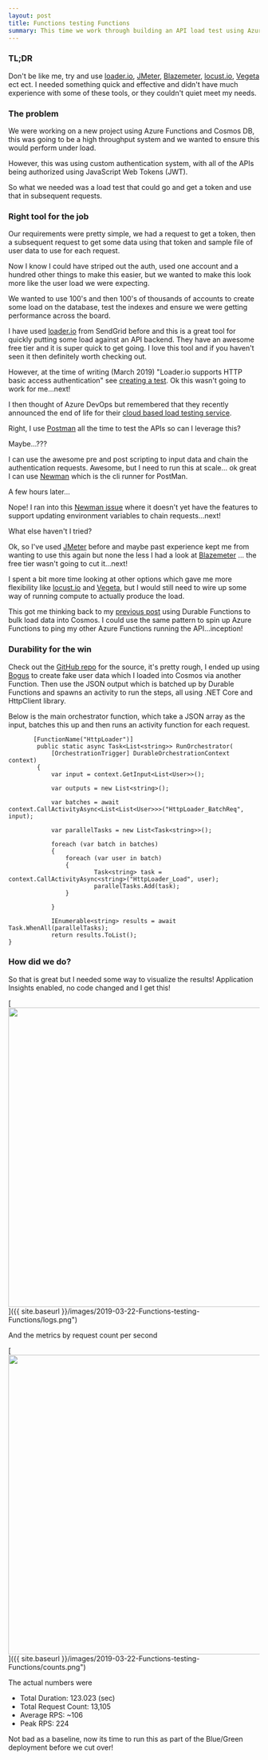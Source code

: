 ```yaml
---
layout: post
title: Functions testing Functions
summary: This time we work through building an API load test using Azure Durable Functions and Application Insights
---
```


### TL;DR
Don't be like me, try and use [loader.io], [JMeter], [Blazemeter], [locust.io], [Vegeta] ect ect. I needed something quick and effective and didn't have much experience with some of these tools, or they couldn't quiet meet my needs.

### The problem
We were working on a new project using Azure Functions and Cosmos DB, this was going to be a high throughput system and we wanted to ensure this would perform under load.

However, this was using custom authentication system, with all of the APIs being authorized using JavaScript Web Tokens (JWT).

So what we needed was a load test that could go and get a token and use that in subsequent requests.

### Right tool for the job
Our requirements were pretty simple, we had a request to get a token, then a subsequent request to get some data using that token and sample file of user data to use for each request.

Now I know I could have striped out the auth, used one account and a hundred other things to make this easier, but we wanted to make this look more like the user load we were expecting.

We wanted to use 100's and then 100's of thousands of accounts to create some load on the database, test the indexes and ensure we were getting performance across the board.

I have used [loader.io] from SendGrid before and this is a great tool for quickly putting some load against an API backend. They have an awesome free tier and it is super quick to get going. I love this tool and if you haven't seen it then definitely worth checking out.

However, at the time of writing (March 2019) "Loader.io supports HTTP   basic access authentication" see [creating a test]. Ok this wasn't going to work for me...next!

I then thought of Azure DevOps but remembered that they recently announced the end of life for their [cloud based load testing service].

Right, I use [Postman] all the time to test the APIs so can I leverage this?

Maybe...???

I can use the awesome pre and post scripting to input data and chain the authentication requests. Awesome, but I need to run this at scale... ok great I can use [Newman] which is the cli runner for PostMan.

A few hours later...

Nope! 
I ran into this [Newman issue] where it doesn't yet have the features to support updating environment variables to chain requests...next!

What else haven't I tried?

Ok, so I've used [JMeter] before and maybe past experience kept me from wanting to use this again but none the less I had a look at [Blazemeter] ... the free tier wasn't going to cut it...next!

I spent a bit more time looking at other options which gave me more flexibility like [locust.io] and [Vegeta], but I would still need to wire up some way of running compute to actually produce the load.

This got me thinking back to my [previous post] using Durable Functions to bulk load data into Cosmos. I could use the same pattern to spin up Azure Functions to ping my other Azure Functions running the API...inception!

### Durability for the win

Check out the [GitHub repo] for the source, it's pretty rough, I ended up using [Bogus] to create fake user data which I loaded into Cosmos via another Function. Then use the JSON output which is batched up by Durable Functions and spawns an activity to run the steps, all using .NET Core and HttpClient library.

Below is the main orchestrator function, which take a JSON array as the input, batches this up and then runs an activity function for each request.

```
       [FunctionName("HttpLoader")]
        public static async Task<List<string>> RunOrchestrator(
            [OrchestrationTrigger] DurableOrchestrationContext context)
        {
            var input = context.GetInput<List<User>>();

            var outputs = new List<string>();

            var batches = await context.CallActivityAsync<List<List<User>>>("HttpLoader_BatchReq", input);

            var parallelTasks = new List<Task<string>>();

            foreach (var batch in batches)
            {
                foreach (var user in batch)
                {
                        Task<string> task = context.CallActivityAsync<string>("HttpLoader_Load", user);
                        parallelTasks.Add(task);
                }

            }

            IEnumerable<string> results = await Task.WhenAll(parallelTasks);
            return results.ToList();
}
```

### How did we do?

So that is great but I needed some way to visualize the results! Application Insights enabled, no code changed and I get this!

[<img src="{{ site.baseurl }}/images/2019-03-22-Functions-testing-Functions/logs.png" style="width: 600px;"/>]({{ site.baseurl }}/images/2019-03-22-Functions-testing-Functions/logs.png")

And the metrics by request count per second

[<img src="{{ site.baseurl }}/images/2019-03-22-Functions-testing-Functions/counts.png" style="width: 600px;"/>]({{ site.baseurl }}/images/2019-03-22-Functions-testing-Functions/counts.png")

The actual numbers were
* Total Duration: 123.023 (sec)
* Total Request Count: 13,105
* Average RPS: ~106
* Peak RPS: 224

Not bad as a baseline, now its time to run this as part of the Blue/Green deployment before we cut over!

[loader.io]: https://loader.io/
[JMeter]: https://jmeter.apache.org/
[Blazemeter]: https://www.blazemeter.com/
[locust.io]: https://locust.io/
[Vegeta]: https://github.com/tsenart/vegeta/
[creating a test]: https://support.loader.io/article/15-creating-a-test/
[cloud based load testing service]: https://devblogs.microsoft.com/devops/cloud-based-load-testing-service-eol/
[Postman]: https://www.getpostman.com/
[Newman]: https://github.com/postmanlabs/newman
[Newman issue]: https://github.com/postmanlabs/newman/issues/1679
[previous post]: https://msimpson.co.nz/Cosmos-Durable-Functions/
[GitHub repo]: https://github.com/msimpsonnz/misc/tree/master/src/Function.Demo.Perf
[Bogus]: https://github.com/bchavez/Bogus